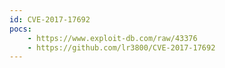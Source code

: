 ```yaml
---
id: CVE-2017-17692
pocs:
    - https://www.exploit-db.com/raw/43376
    - https://github.com/lr3800/CVE-2017-17692
---
```

